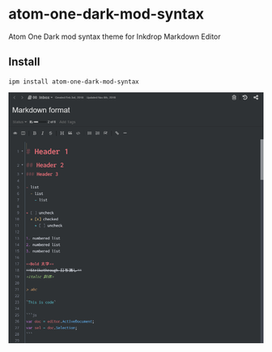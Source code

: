 # atom-one-dark-mod-syntax
Atom One Dark mod syntax theme for Inkdrop Markdown Editor

## Install
```
ipm install atom-one-dark-mod-syntax
```

![screenshot](https://github.com/yuru7/inkdrop-atom-one-dark-mod-syntax/raw/image/ss1.png)